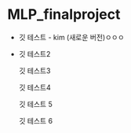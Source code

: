 # MLP_finalproject

- 깃 테스트 - kim (새로운 버전)ㅇㅇㅇ

- 깃 테스트2

  깃 테스트3
  
  깃 테스트4

  깃 테스트 5
  
  깃 테스트 6
